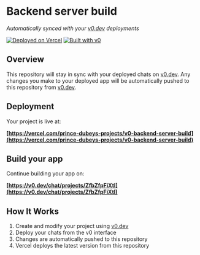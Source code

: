 # Backend server build

*Automatically synced with your [v0.dev](https://v0.dev) deployments*

[![Deployed on Vercel](https://img.shields.io/badge/Deployed%20on-Vercel-black?style=for-the-badge&logo=vercel)](https://vercel.com/prince-dubeys-projects/v0-backend-server-build)
[![Built with v0](https://img.shields.io/badge/Built%20with-v0.dev-black?style=for-the-badge)](https://v0.dev/chat/projects/ZfbZfpFiXtI)

## Overview

This repository will stay in sync with your deployed chats on [v0.dev](https://v0.dev).
Any changes you make to your deployed app will be automatically pushed to this repository from [v0.dev](https://v0.dev).

## Deployment

Your project is live at:

**[https://vercel.com/prince-dubeys-projects/v0-backend-server-build](https://vercel.com/prince-dubeys-projects/v0-backend-server-build)**

## Build your app

Continue building your app on:

**[https://v0.dev/chat/projects/ZfbZfpFiXtI](https://v0.dev/chat/projects/ZfbZfpFiXtI)**

## How It Works

1. Create and modify your project using [v0.dev](https://v0.dev)
2. Deploy your chats from the v0 interface
3. Changes are automatically pushed to this repository
4. Vercel deploys the latest version from this repository